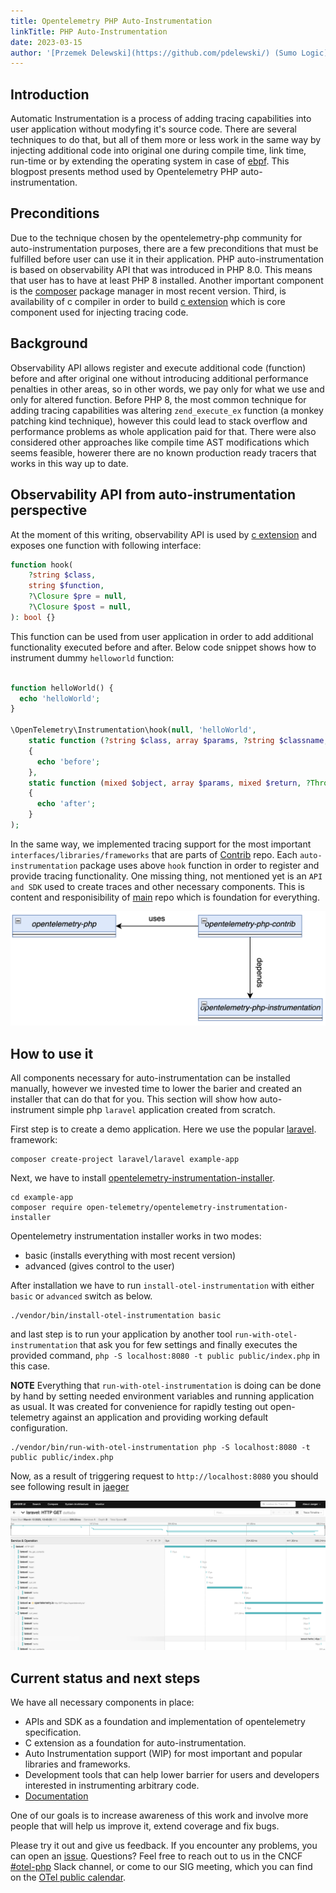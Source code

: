 ```yaml
---
title: Opentelemetry PHP Auto-Instrumentation
linkTitle: PHP Auto-Instrumentation
date: 2023-03-15
author: '[Przemek Delewski](https://github.com/pdelewski/) (Sumo Logic)'
---
```


## Introduction

Automatic Instrumentation is a process of adding tracing capabilities into user
application without modyfing it's source code. There are several techniques to
do that, but all of them more or less work in the same way by injecting
additional code into original one during compile time, link time, run-time or by
extending the operating system in case of [ebpf](https://ebpf.io/). This
blogpost presents method used by Opentelemetry PHP auto-instrumentation.

## Preconditions

Due to the technique chosen by the opentelemetry-php community for
auto-instrumentation purposes, there are a few preconditions that must be
fulfilled before user can use it in their application. PHP auto-instrumentation
is based on observability API that was introduced in PHP 8.0. This means that
user has to have at least PHP 8 installed. Another important component is the
[composer](https://getcomposer.org/download/) package manager in most recent
version. Third, is availability of c compiler in order to build
[c extension](https://github.com/open-telemetry/opentelemetry-php-instrumentation)
which is core component used for injecting tracing code.

## Background

Observability API allows register and execute additional code (function) before
and after original one without introducing additional performance penalties in
other areas, so in other words, we pay only for what we use and only for altered
function. Before PHP 8, the most common technique for adding tracing
capabilities was altering `zend_execute_ex` function (a monkey patching kind
technique), however this could lead to stack overflow and performance problems
as whole application paid for that. There were also considered other approaches
like compile time AST modifications which seems feasible, howerer there are no
known production ready tracers that works in this way up to date.

## Observability API from auto-instrumentation perspective

At the moment of this writing, observability API is used by
[c extension](https://github.com/open-telemetry/opentelemetry-php-instrumentation)
and exposes one function with following interface:

```php
function hook(
    ?string $class,
    string $function,
    ?\Closure $pre = null,
    ?\Closure $post = null,
): bool {}
```

This function can be used from user application in order to add additional
functionality executed before and after. Below code snippet shows how to
instrument dummy `helloworld` function:

```php

function helloWorld() {
  echo 'helloWorld';
}

\OpenTelemetry\Instrumentation\hook(null, 'helloWorld',
    static function (?string $class, array $params, ?string $classname, string $functionname, ?string $filename, ?int $lineno)
    {
      echo 'before';
    },
    static function (mixed $object, array $params, mixed $return, ?Throwable $exception)
    {
      echo 'after';
    }
);
```

In the same way, we implemented tracing support for the most important
`interfaces/libraries/frameworks` that are parts of
[Contrib](https://github.com/open-telemetry/opentelemetry-php-contrib/tree/main/src/Instrumentation)
repo. Each `auto-instrumentation` package uses above `hook` function in order to
register and provide tracing functionality. One missing thing, not mentioned yet
is an `API and SDK` used to create traces and other necessary components. This
is content and responisibility of
[main](https://github.com/open-telemetry/opentelemetry-php) repo which is
foundation for everything.

![php-rel](php-rel.png)

## How to use it

All components necessary for auto-instrumentation can be installed manually,
however we invested time to lower the barier and created an installer that can
do that for you. This section will show how auto-instrument simple php `laravel`
application created from scratch.

First step is to create a demo application. Here we use the popular [laravel](https://laravel.com/docs/10.x/installation). framework:


```
composer create-project laravel/laravel example-app
```

Next, we have to install
[opentelemetry-instrumentation-installer](https://packagist.org/packages/open-telemetry/opentelemetry-instrumentation-installer).

```
cd example-app
composer require open-telemetry/opentelemetry-instrumentation-installer
```

Opentelemetry instrumentation installer works in two modes:

- basic (installs everything with most recent version)
- advanced (gives control to the user)

After installation we have to run `install-otel-instrumentation` with either
`basic` or `advanced` switch as below.

```
./vendor/bin/install-otel-instrumentation basic
```

and last step is to run your application by another tool
`run-with-otel-instrumentation` that ask you for few settings and finally
executes the provided command,
`php -S localhost:8080 -t public public/index.php` in this case.

**NOTE** Everything that `run-with-otel-instrumentation` is doing can be done by
hand by setting needed environment variables and running application as usual.
It was created for convenience for rapidly testing out open-telemetry against an
application and providing working default configuration.

```
./vendor/bin/run-with-otel-instrumentation php -S localhost:8080 -t public public/index.php
```

Now, as a result of triggering request to `http://localhost:8080` you should see
following result in
[jaeger](https://www.jaegertracing.io/docs/1.42/getting-started/)

![laravel-auto](laravel-auto.png)

## Current status and next steps

We have all necessary components in place:

- APIs and SDK as a foundation and implementation of opentelemetry
  specification.
- C extension as a foundation for auto-instrumentation.
- Auto Instrumentation support (WIP) for most important and popular libraries
  and frameworks.
- Development tools that can help lower barrier for users and developers
  interested in instrumenting arbitrary code.
- [Documentation](https://opentelemetry.io/docs/instrumentation/php/automatic/)

One of our goals is to increase awareness of this work and involve more people
that will help us improve it, extend coverage and fix bugs.

Please try it out and give us feedback. If you encounter any problems, you can
open an
[issue](https://github.com/open-telemetry/opentelemetry-php/issues/new/choose).
Questions? Feel free to reach out to us in the CNCF
[#otel-php](https://cloud-native.slack.com/archives/C01NFPCV44V) Slack channel,
or come to our SIG meeting, which you can find on the
[OTel public calendar](https://calendar.google.com/calendar/embed?src=google.com_b79e3e90j7bbsa2n2p5an5lf60%40group.calendar.google.com).
